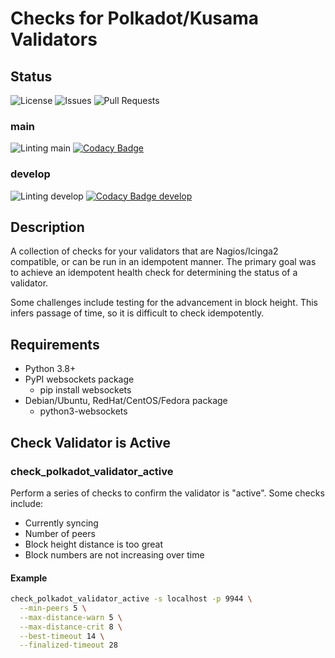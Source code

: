 # Checks for Polkadot/Kusama Validators

## Status

![License](https://img.shields.io/github/license/leeclemens/check_polkadot_validator)
![Issues](https://img.shields.io/github/issues-raw/leeclemens/check_polkadot_validator)
![Pull Requests](https://img.shields.io/github/issues-pr/leeclemens/check_polkadot_validator)

### main

![Linting main](https://github.com/leeclemens/check_polkadot_validator/actions/workflows/linters.yml/badge.svg?branch=main)
[![Codacy Badge](https://app.codacy.com/project/badge/Grade/54641d02ffdd4a819cfd221b8a3e6c86?branch=main)](https://app.codacy.com/gh/leeclemens/check_polkadot_validator/dashboard?utm_source=gh&utm_medium=referral&utm_content=&utm_campaign=Badge_grade)

### develop

![Linting develop](https://github.com/leeclemens/check_polkadot_validator/actions/workflows/linters.yml/badge.svg?branch=develop)
[![Codacy Badge develop](https://api.codacy.com/project/badge/Grade/54641d02ffdd4a819cfd221b8a3e6c86?branch=develop)](https://app.codacy.com/gh/leeclemens/check_polkadot_validator?utm_source=github.com&utm_medium=referral&utm_content=leeclemens/check_polkadot_validator&utm_campaign=Badge_Grade)

## Description

A collection of checks for your validators that are Nagios/Icinga2 compatible,
or can be run in an idempotent manner. The primary goal was to achieve an
idempotent health check for determining the status of a validator.

Some challenges include testing for the advancement in block height.
This infers passage of time, so it is difficult to check idempotently.

## Requirements

* Python 3.8+
* PyPI websockets package
  * pip install websockets
* Debian/Ubuntu, RedHat/CentOS/Fedora package
  * python3-websockets

## Check Validator is Active

### check_polkadot_validator_active

Perform a series of checks to confirm the validator is "active". Some checks include:

* Currently syncing
* Number of peers
* Block height distance is too great
* Block numbers are not increasing over time

#### Example

```bash
check_polkadot_validator_active -s localhost -p 9944 \
  --min-peers 5 \
  --max-distance-warn 5 \
  --max-distance-crit 8 \
  --best-timeout 14 \
  --finalized-timeout 28
```
